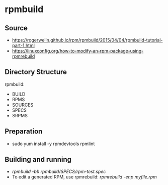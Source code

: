 # rpmbuild

## Source
- https://rogerwelin.github.io/rpm/rpmbuild/2015/04/04/rpmbuild-tutorial-part-1.html
- https://linuxconfig.org/how-to-modify-an-rpm-package-using-rpmrebuild

## Directory Structure
rpmbuild:
- BUILD
- RPMS
- SOURCES
- SPECS
- SRPMS


## Preparation
- sudo yum install -y rpmdevtools rpmlint

## Building and running
- *rpmbuild -bb rpmbuild/SPECS/rpm-test.spec*
- To edit a generated RPM, use rpmrebuild: *rpmrebuild -enp myfile.rpm*

